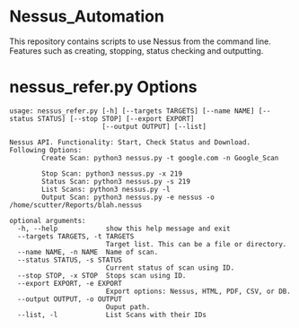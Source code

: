 # Nessus_Automation
This repository contains scripts to use Nessus from the command line. Features such as creating, stopping, status checking and outputting.


# nessus_refer.py Options
```
usage: nessus_refer.py [-h] [--targets TARGETS] [--name NAME] [--status STATUS] [--stop STOP] [--export EXPORT]
                       [--output OUTPUT] [--list]

Nessus API. Functionality: Start, Check Status and Download.
Following Options:
        Create Scan: python3 nessus.py -t google.com -n Google_Scan

        Stop Scan: python3 nessus.py -x 219
        Status Scan: python3 nessus.py -s 219
        List Scans: python3 nessus.py -l
        Output Scan: python3 nessus.py -e nessus -o /home/scutter/Reports/blah.nessus

optional arguments:
  -h, --help            show this help message and exit
  --targets TARGETS, -t TARGETS
                        Target list. This can be a file or directory.
  --name NAME, -n NAME  Name of scan.
  --status STATUS, -s STATUS
                        Current status of scan using ID.
  --stop STOP, -x STOP  Stops scan using ID.
  --export EXPORT, -e EXPORT
                        Export options: Nessus, HTML, PDF, CSV, or DB.
  --output OUTPUT, -o OUTPUT
                        Ouput path.
  --list, -l            List Scans with their IDs
```
